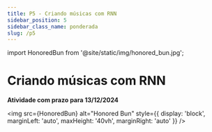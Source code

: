 ```yaml
---
title: P5 - Criando músicas com RNN
sidebar_position: 5
sidebar_class_name: ponderada
slug: /p5
---
```


import HonoredBun from '@site/static/img/honored_bun.jpg';

# Criando músicas com RNN

**Atividade com prazo para 13/12/2024**

<img 
  src={HonoredBun}
  alt="Honored Bun" 
  style={{ 
    display: 'block',
    marginLeft: 'auto',
    maxHeight: '40vh',
    marginRight: 'auto'
  }} 
/>
<br/>

